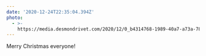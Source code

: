 ```yaml
---
date: '2020-12-24T22:35:04.394Z'
photo:
  - >-
    https://media.desmondrivet.com/2020/12/0_b4314768-1989-40a7-a73a-78bd7335e08e.jpg
---
```


Merry Christmas everyone!
